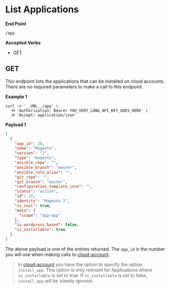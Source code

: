 # List Applications

**End Point**
```
/app
```

**Accepted Verbs**
- GET

## GET

This endpoint lists the applications that can be installed on cloud accounts. There are no required parameters to make a call to this endpoint.

__Example 1__
```shell
curl -v '__URL__/app' \
  -H 'Authorization: Bearer YOU_VERY_LONG_API_KEY_GOES_HERE' \
  -H 'Accept: application/json'

```

__Payload 1__
```json
[
  {
    "app_id": 28,
    "name": "Magento",
    "version": "2",
    "type": "magento",
    "ansible_repo": "",
    "ansible_branch": "master",
    "ansible_role_alias": "",
    "git_repo": "",
    "git_branch": "master",
    "configuration_template_json": "",
    "status": "active",
    "id": 28,
    "identity": "Magento 2",
    "is_real": true,
    "meta": {
      "scope": "app-app"
    },
    "is_wordpress_based": false,
    "is_installable": true
  }
]
```

The above payload is one of the entries returned.  The `app_id` is the number you will use when making calls to [cloud-account](CloudAccount.md).

> In [cloud-account](CloudAccount.md) you have the option to specify the option `install_app`. This option is only relevant for Applications where `is_installable` is set to true. If `is_installable` is set to false, `install_app` will be silently ignored.

